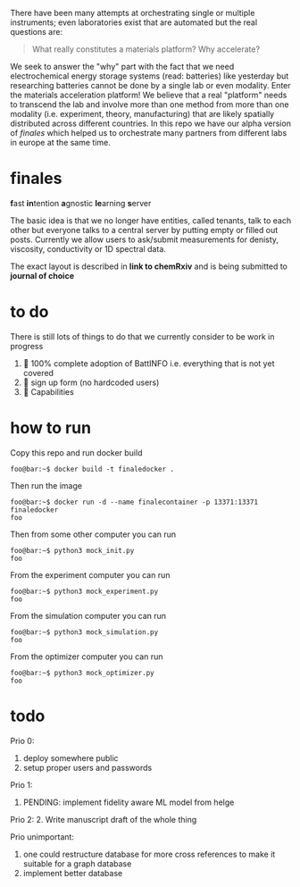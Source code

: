 There have been many attempts at orchestrating single or multiple instruments; even laboratories exist that are automated but the real questions are: 

> What really constitutes a materials platform?
> Why accelerate?

We seek to answer the "why" part with the fact that we need electrochemical energy storage systems (read: batteries) like yesterday but researching batteries cannot be done by a single lab or even modality. Enter the materials acceleration platform! We believe that a real "platform" needs to transcend the lab and involve more than one method from more than one modality (i.e. experiment, theory, manufacturing) that are likely spatially distributed across different countries. In this repo we have our alpha version of *finales* which helped us to orchestrate many partners from different labs in europe at the same time.

# finales
**f**ast **in**tention **a**gnostic **le**arning **s**erver

The basic idea is that we no longer have entities, called tenants, talk to each other but everyone talks to a central server by putting empty or filled out posts. Currently we allow users to ask/submit measurements for denisty, viscosity, conductivity or 1D spectral data.

The exact layout is described in **link to chemRxiv** and is being submitted to **journal of choice**

# to do

There is still lots of things to do that we currently consider to be work in progress

1. :no_entry_sign: 100% complete adoption of BattINFO i.e. everything that is not yet covered
2. :no_entry_sign: sign up form (no hardcoded users)
3. :no_entry_sign: Capabilities
# how to run
Copy this repo and run docker build
```console
foo@bar:~$ docker build -t finaledocker .
```
Then run the image
```console
foo@bar:~$ docker run -d --name finalecontainer -p 13371:13371 finaledocker
foo
```

Then from some other computer you can run

```console
foo@bar:~$ python3 mock_init.py
foo
```

From the experiment computer you can run

```console
foo@bar:~$ python3 mock_experiment.py
foo
```

From the simulation computer you can run

```console
foo@bar:~$ python3 mock_simulation.py
foo
```

From the optimizer computer you can run

```console
foo@bar:~$ python3 mock_optimizer.py
foo
```
# todo 
Prio 0:
1. deploy somewhere public
2. setup proper users and passwords

Prio 1:
1. PENDING: implement fidelity aware ML model from helge

Prio 2:
2. Write manuscript draft of the whole thing

Prio unimportant:
1. one could restructure database for more cross references to make it suitable for a graph database
2. implement better database 
